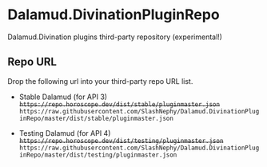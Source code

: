 # Dalamud.DivinationPluginRepo

Dalamud.Divination plugins third-party repository (experimental!)

## Repo URL

Drop the following url into your third-party repo URL list.

- Stable Dalamud (for API 3)  
  ~~`https://repo.horoscope.dev/dist/stable/pluginmaster.json`~~
  `https://raw.githubusercontent.com/SlashNephy/Dalamud.DivinationPluginRepo/master/dist/stable/pluginmaster.json`

- Testing Dalamud (for API 4)  
  ~~`https://repo.horoscope.dev/dist/testing/pluginmaster.json`~~
  `https://raw.githubusercontent.com/SlashNephy/Dalamud.DivinationPluginRepo/master/dist/testing/pluginmaster.json`
